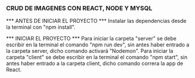 ### CRUD DE IMAGENES CON REACT, NODE Y MYSQL ###

*** ANTES DE INICIAR EL PROYECTO ***
Instalar las dependencias desde la terminal con "npm install".


*** INICIAR EL PROYECTO ***
Para iniciar la carpeta "server" se debe escribir en la terminal el comando "npm run dev", sin antes haber entrado a la carpeta server, dicho comando activará "Nodemon".
Para iniciar la carpeta "client" se debe escribir en la terminal el comando "npm start", sin antes haber entrado a la carpeta client, dicho comando correra la app de React.